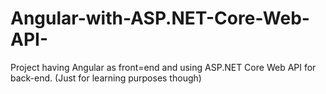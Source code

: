 # Angular-with-ASP.NET-Core-Web-API-
Project having Angular as front=end and using ASP.NET Core Web API for back-end. (Just for learning purposes though)
